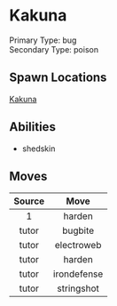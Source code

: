 # Kakuna  
Primary Type: bug  
Secondary Type: poison  
  
## Spawn Locations  
[Kakuna](/data/spawn_presets/kakuna.md)  
  
## Abilities  
  * shedskin
  
  
## Moves  
  
| Source | Move |  
|:---:|:---:|  
| 1 | harden |  
| tutor | bugbite |  
| tutor | electroweb |  
| tutor | harden |  
| tutor | irondefense |  
| tutor | stringshot |  
  
